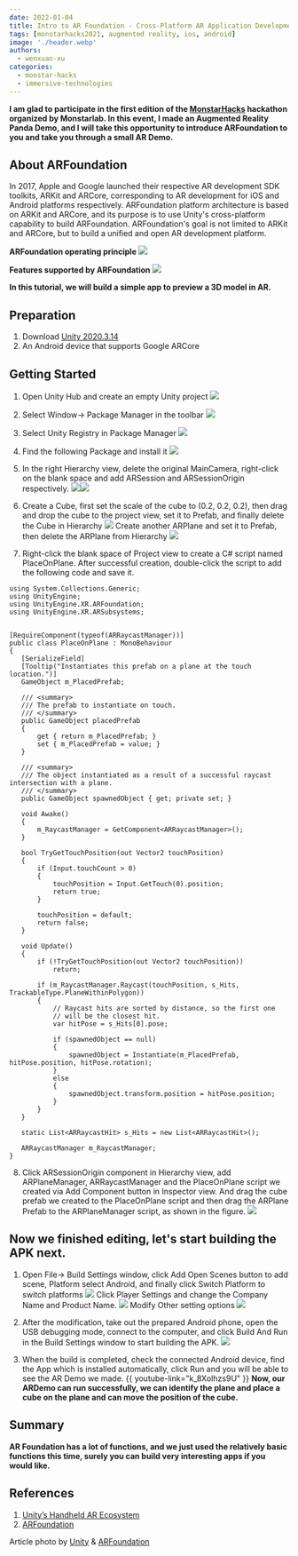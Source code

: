 ```yaml
---
date: 2022-01-04
title: Intro to AR Foundation - Cross-Platform AR Application Development
tags: [monstarhacks2021, augmented reality, ios, android]
image: './header.webp'
authors:
  - wenxuan-xu
categories:
  - monstar-hacks
  - immersive-technologies
---
```



**I am glad to participate in the first edition of the [MonstarHacks](https://www.linkedin.com/showcase/monstarhacks) hackathon organized by Monstarlab. In this event, I made an Augmented Reality Panda Demo, and I will take this opportunity to introduce ARFoundation to you and take you through a small AR Demo.**

## About ARFoundation
In 2017, Apple and Google launched their respective AR development SDK toolkits, ARKit and ARCore, corresponding to AR development for iOS and Android platforms respectively. ARFoundation platform architecture is based on ARKit and ARCore, and its purpose is to use Unity's cross-platform capability to build ARFoundation. ARFoundation's goal is not limited to ARKit and ARCore, but to build a unified and open AR development platform.

**ARFoundation operating principle**
![](image01.webp)

**Features supported by ARFoundation**
![](image02.webp)

**In this tutorial, we will build a simple app to preview a 3D model in AR.**

## Preparation

1. Download [Unity 2020.3.14](https://unity.com/download)
2. An Android device that supports Google ARCore

## Getting Started

1. Open Unity Hub and create an empty Unity project
   ![](image03.webp)

2. Select Window-> Package Manager in the toolbar
   ![](image04.webp)

3. Select Unity Registry in Package Manager
   ![](image05.webp)

4. Find the following Package and install it
   ![](image06.webp)

5. In the right Hierarchy view, delete the original MainCamera, right-click on the blank space and add ARSession and ARSessionOrigin respectively.
   ![](image07.webp)![](image08.webp)

6. Create a Cube, first set the scale of the cube to (0.2, 0.2, 0.2), then drag and drop the cube to the project view, set it to Prefab, and finally delete the Cube in Hierarchy
   ![](image09.webp)
   Create another ARPlane and set it to Prefab, then delete the ARPlane from Hierarchy
   ![](image10.webp)

7. Right-click the blank space of Project view to create a C# script named PlaceOnPlane. After successful creation, double-click the script to add the following code and save it.

```
using System.Collections.Generic;
using UnityEngine;
using UnityEngine.XR.ARFoundation;
using UnityEngine.XR.ARSubsystems;


[RequireComponent(typeof(ARRaycastManager))]
public class PlaceOnPlane : MonoBehaviour
{
   [SerializeField]
   [Tooltip("Instantiates this prefab on a plane at the touch location.")]
   GameObject m_PlacedPrefab;

   /// <summary>
   /// The prefab to instantiate on touch.
   /// </summary>
   public GameObject placedPrefab
   {
       get { return m_PlacedPrefab; }
       set { m_PlacedPrefab = value; }
   }

   /// <summary>
   /// The object instantiated as a result of a successful raycast intersection with a plane.
   /// </summary>
   public GameObject spawnedObject { get; private set; }

   void Awake()
   {
       m_RaycastManager = GetComponent<ARRaycastManager>();
   }

   bool TryGetTouchPosition(out Vector2 touchPosition)
   {
       if (Input.touchCount > 0)
       {
           touchPosition = Input.GetTouch(0).position;
           return true;
       }

       touchPosition = default;
       return false;
   }

   void Update()
   {
       if (!TryGetTouchPosition(out Vector2 touchPosition))
           return;

       if (m_RaycastManager.Raycast(touchPosition, s_Hits, TrackableType.PlaneWithinPolygon))
       {
           // Raycast hits are sorted by distance, so the first one
           // will be the closest hit.
           var hitPose = s_Hits[0].pose;

           if (spawnedObject == null)
           {
               spawnedObject = Instantiate(m_PlacedPrefab, hitPose.position, hitPose.rotation);
           }
           else
           {
               spawnedObject.transform.position = hitPose.position;
           }
       }
   }

   static List<ARRaycastHit> s_Hits = new List<ARRaycastHit>();

   ARRaycastManager m_RaycastManager;
}

```

8. Click ARSessionOrigin component in Hierarchy view, add ARPlaneManager, ARRaycastManager and the PlaceOnPlane script we created via Add Component button in Inspector view. And drag the cube prefab we created to the PlaceOnPlane script and then drag the ARPlane Prefab to the ARPlaneManager script, as shown in the figure.
   ![](image11.webp)

## Now we finished editing, let's start building the APK next.

1. Open File-> Build Settings window, click Add Open Scenes button to add scene, Platform select Android, and finally click Switch Platform to switch platforms
   ![](image12.webp)
   Click Player Settings and change the Company Name and Product Name.
   ![](image13.webp)
   Modify Other setting options
   ![](image14.webp)

2. After the modification, take out the prepared Android phone, open the USB debugging mode, connect to the computer, and click Build And Run in the Build Settings window to start building the APK.
   ![](image15.webp)

3. When the build is completed, check the connected Android device, find the App which is installed automatically, click Run and you will be able to see the AR Demo we made.
   {{ youtube-link="k_8XoIhzs9U" }}
   **Now, our ARDemo can run successfully, we can identify the plane and place a cube on the
   plane and can move the position of the cube.**

## Summary

**AR Foundation has a lot of functions, and we just used the relatively basic functions this time, surely you can build very interesting apps if you would like.**

## References

1. [Unity’s Handheld AR Ecosystem](https://blogs.unity3d.com/2018/12/18/unitys-handheld-ar-ecosystem-ar-foundation-arcore-and-arkit/)
2. [ARFoundation](https://docs.unity3d.com/Packages/com.unity.xr.arfoundation@4.2/manual/index.html)

Article photo by [Unity](https://developer.unity.cn/projects/5c32ddfbedbc2a0020e732b9) & [ARFoundation](https://docs.unity3d.com/Packages/com.unity.xr.arfoundation@4.2/manual/index.html)
